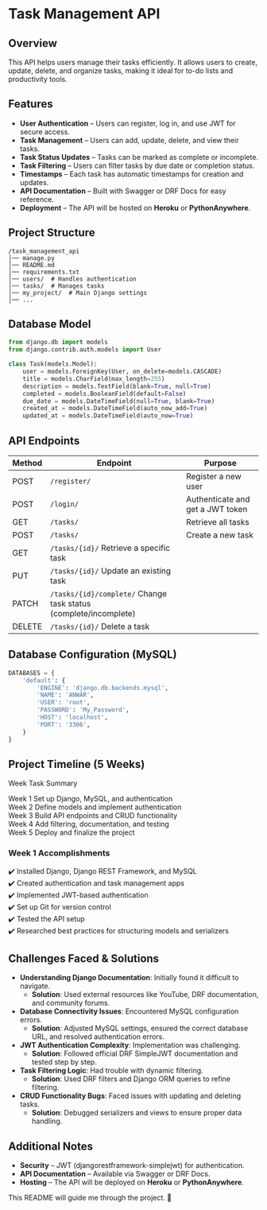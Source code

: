 # Task Management API

## Overview
This API helps users manage their tasks efficiently. It allows users to create, update, delete, and organize tasks, making it ideal for to-do lists and productivity tools.

## Features
- **User Authentication** – Users can register, log in, and use JWT for secure access.
- **Task Management** – Users can add, update, delete, and view their tasks.
- **Task Status Updates** – Tasks can be marked as complete or incomplete.
- **Task Filtering** – Users can filter tasks by due date or completion status.
- **Timestamps** – Each task has automatic timestamps for creation and updates.
- **API Documentation** – Built with Swagger or DRF Docs for easy reference.
- **Deployment** – The API will be hosted on **Heroku** or **PythonAnywhere**.

## Project Structure
```
/task_management_api
│── manage.py
│── README.md
│── requirements.txt
│── users/  # Handles authentication
│── tasks/  # Manages tasks
│── my_project/  # Main Django settings
│── ...
```

## Database Model
```python
from django.db import models
from django.contrib.auth.models import User

class Task(models.Model):
    user = models.ForeignKey(User, on_delete=models.CASCADE)
    title = models.CharField(max_length=255)
    description = models.TextField(blank=True, null=True)
    completed = models.BooleanField(default=False)
    due_date = models.DateTimeField(null=True, blank=True)
    created_at = models.DateTimeField(auto_now_add=True)
    updated_at = models.DateTimeField(auto_now=True)
```

## API Endpoints

 Method  | Endpoint                 | Purpose                              
---------|--------------------------|--------------------------------------
 POST    | `/register/`             | Register a new user                 
 POST    | `/login/`                | Authenticate and get a JWT token    
 GET     | `/tasks/`                | Retrieve all tasks                  
 POST    | `/tasks/`                | Create a new task                   
 GET     | `/tasks/{id}/`            Retrieve a specific task            
 PUT     | `/tasks/{id}/`            Update an existing task             
 PATCH   | `/tasks/{id}/complete/`   Change task status (complete/incomplete) 
 DELETE  | `/tasks/{id}/`            Delete a task                       

## Database Configuration (MySQL)
```python
DATABASES = {
    'default': {
        'ENGINE': 'django.db.backends.mysql',
        'NAME': 'ANWAR',
        'USER': 'root',
        'PASSWORD': 'My_Password',
        'HOST': 'localhost',
        'PORT': '3306',
    }
}
```

## Project Timeline (5 Weeks)

 Week   Task Summary                                    

 Week 1  Set up Django, MySQL, and authentication      
 Week 2  Define models and implement authentication    
 Week 3  Build API endpoints and CRUD functionality    
 Week 4  Add filtering, documentation, and testing    
 Week 5  Deploy and finalize the project              

### Week 1 Accomplishments
✔️ Installed Django, Django REST Framework, and MySQL  
✔️ Created authentication and task management apps  
✔️ Implemented JWT-based authentication  
✔️ Set up Git for version control  
✔️ Tested the API setup  
✔️ Researched best practices for structuring models and serializers  

## Challenges Faced & Solutions
- **Understanding Django Documentation**: Initially found it difficult to navigate.
  - **Solution**: Used external resources like YouTube, DRF documentation, and community forums.
- **Database Connectivity Issues**: Encountered MySQL configuration errors.
  - **Solution**: Adjusted MySQL settings, ensured the correct database URL, and resolved authentication errors.
- **JWT Authentication Complexity**: Implementation was challenging.
  - **Solution**: Followed official DRF SimpleJWT documentation and tested step by step.
- **Task Filtering Logic**: Had trouble with dynamic filtering.
  - **Solution**: Used DRF filters and Django ORM queries to refine filtering.
- **CRUD Functionality Bugs**: Faced issues with updating and deleting tasks.
  - **Solution**: Debugged serializers and views to ensure proper data handling.

## Additional Notes
- **Security** – JWT (djangorestframework-simplejwt) for authentication.
- **API Documentation** – Available via Swagger or DRF Docs.
- **Hosting** – The API will be deployed on **Heroku** or **PythonAnywhere**.

This README will guide me through the project. 🚀

